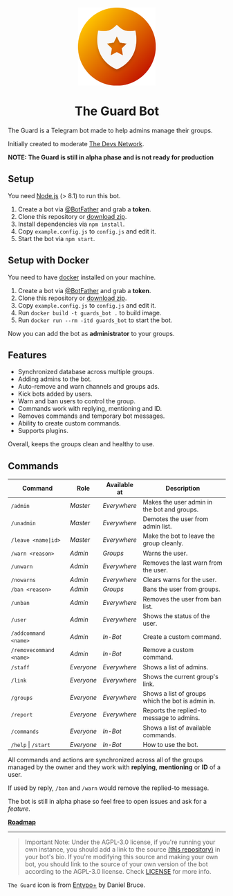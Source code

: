 <p align="center">
  <img src="assets/logo.png" width="180" height="180">
  <h1 align="center">The Guard Bot</h1>
</p>
The Guard is a Telegram bot made to help admins manage their groups.

Initially created to moderate [The Devs Network](https://thedevs.network).

**NOTE: The Guard is still in alpha phase and is not ready for production**

## Setup
You need [Node.js](https://nodejs.org/) (> 8.1) to run this bot.

1. Create a bot via [@BotFather](https://t.me/BotFather) and grab a **token**.
2. Clone this repository or [download zip](https://github.com/TheDevs-Network/the-guard-bot/archive/master.zip).
3. Install dependencies via `npm install`.
4. Copy `example.config.js` to `config.js` and edit it.
5. Start the bot via `npm start`.

## Setup with Docker
You need to have [docker](https://docs.docker.com/engine/installation/linux/docker-ce/ubuntu/#install-from-a-package) installed on your machine. 

1. Create a bot via [@BotFather](https://t.me/BotFather) and grab a **token**.
2. Clone this repository or [download zip](https://github.com/TheDevs-Network/the-guard-bot/archive/master.zip).
3. Copy `example.config.js` to `config.js` and edit it.
4. Run `docker build -t guards_bot .` to build image.
5. Run `docker run --rm -itd guards_bot` to start the bot. 

Now you can add the bot as **administrator** to your groups.

## Features
* Synchronized database across multiple groups.
* Adding admins to the bot.
* Auto-remove and warn channels and groups ads.
* Kick bots added by users.
* Warn and ban users to control the group.
* Commands work with replying, mentioning and ID.
* Removes commands and temporary bot messages.
* Ability to create custom commands.
* Supports plugins.

Overall, keeps the groups clean and healthy to use.

## Commands
Command                 | Role       | Available at | Description
----------------------- | ---------- | ------------ | -----------------
`/admin`                | _Master_   | _Everywhere_ | Makes the user admin in the bot and groups.
`/unadmin`              | _Master_   | _Everywhere_ | Demotes the user from admin list.
`/leave <name\|id>`     | _Master_   | _Everywhere_ | Make the bot to leave the group cleanly.
`/warn <reason>`        | _Admin_    | _Groups_     | Warns the user.
`/unwarn`               | _Admin_    | _Everywhere_ | Removes the last warn from the user.
`/nowarns`              | _Admin_    | _Everywhere_ | Clears warns for the user.
`/ban <reason>`         | _Admin_    | _Groups_     | Bans the user from groups.
`/unban`                | _Admin_    | _Everywhere_ | Removes the user from ban list.
`/user`                 | _Admin_    | _Everywhere_ | Shows the status of the user.
`/addcommand <name>`    | _Admin_    | _In-Bot_     | Create a custom command.
`/removecommand <name>` | _Admin_    | _In-Bot_     | Remove a custom command.
`/staff`                | _Everyone_ | _Everywhere_ | Shows a list of admins.
`/link`                 | _Everyone_ | _Everywhere_ | Shows the current group's link.
`/groups`               | _Everyone_ | _Everywhere_ | Shows a list of groups which the bot is admin in.
`/report`               | _Everyone_ | _Everywhere_ | Reports the replied-to message to admins.
`/commands`             | _Everyone_ | _In-Bot_     | Shows a list of available commands.
`/help` \| `/start`     | _Everyone_ | _In-Bot_     | How to use the bot.

All commands and actions are synchronized across all of the groups managed by the owner and they work with **replying**, **mentioning** or **ID** of a user.

If used by reply, `/ban` and `/warn` would remove the replied-to message.

The bot is still in alpha phase so feel free to open issues and ask for a _feature_.

[**Roadmap**](https://github.com/TheDevs-Network/the-guard-bot/projects/1)

---

> Important Note: Under the AGPL-3.0 license, if you're running your own instance, you should add a link to the source [(this repository)](https://github.com/TheDevs-Network/the-guard-bot) in your bot's bio. If you're modifying this source and making your own bot, you should link to the source of your own version of the bot according to the AGPL-3.0 license. Check [LICENSE](LICENSE) for more info.

`The Guard` icon is from [Entypo+](http://entypo.com/) by Daniel Bruce.
